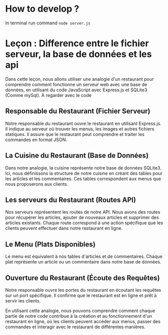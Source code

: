 How to develop ?
================
In terminal run command `node server.js`

Leçon : Difference entre  le fichier serveur, la base de données et les api 
===========================================================================
Dans cette leçon, nous allons utiliser une analogie d'un restaurant pour comprendre comment fonctionne un serveur web avec une base de données, en utilisant du code JavaScript avec Express.js et SQLite3 (Comme mySql).
A regarder avec le code 

Responsable du Restaurant (Fichier Serveur)
---------------------------------------------
Notre responsable du restaurant ouvre le restaurant en utilisant Express.js.
Il indique au serveur où trouver les menus, les images et autres fichiers statiques.
Il assure que le restaurant peut comprendre et traiter les commandes en format JSON.

La Cuisine du Restaurant (Base de Données)
------------------------------------------
Dans notre analogie, la cuisine représente notre base de données SQLite3.
Ici, nous définissons la structure de notre cuisine en créant des tables pour les articles et les commentaires.
Ces tables correspondent aux menus que nous proposerons aux clients.

Les serveurs du Restaurant (Routes API)
---------------------------------------
Nos serveurs représentent les routes de notre API.
Nous avons des routes pour récupérer les articles, ajouter de nouveaux articles et supprimer des articles existants.
Chaque route correspond à une action spécifique que les clients peuvent effectuer dans notre restaurant en ligne.

Le Menu (Plats Disponibles)
---------------------------
Le menu est équivalent à nos tables d'articles et de commentaires.
Chaque plat représente un article ou un commentaire dans notre base de données.

Ouverture du Restaurant (Écoute des Requêtes)
---------------------------------------------
Notre responsable ouvre les portes du restaurant en écoutant les requêtes sur un port spécifique.
Il confirme que le restaurant est en ligne et prêt à servir les clients.

En utilisant cette analogie, nous pouvons comprendre comment chaque partie de notre code contribue à la création et au fonctionnement d'un restaurant en ligne, où les clients peuvent accéder aux menus, passer des commandes et interagir avec le restaurant de différentes manières.

